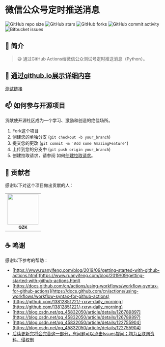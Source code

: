 # 微信公众号定时推送消息

![GitHub repo size](https://img.shields.io/github/repo-size/AwangYe/the_milky_way?style=for-the-badge)
![GitHub stars](https://img.shields.io/github/stars/AwangYe/the_milky_way?style=for-the-badge)
![GitHub forks](https://img.shields.io/github/forks/AwangYe/the_milky_way?style=for-the-badge)
![GitHub commit activity](https://img.shields.io/github/commit-activity/m/AwangYe/the_milky_way?style=for-the-badge)
![Bitbucket  issues](https://img.shields.io/github/issues-closed/AwangYe/the_milky_way?style=for-the-badge)

## 📒 简介

> :smiley: 通过GitHub Actions给微信公众测试号定时推送消息（Python）。

## 🤝 [通过github.io展示详细内容](https://github.com/AwangYe/AwangYe.github.io)

[测试链接](https://awangye.github.io/?title=%E6%B5%8B%E8%AF%95%E6%A0%87%E9%A2%98&date=2023-04-24%2003%3A01%3A50.243834&cont=%E6%B5%8B%E8%AF%95%E5%86%85%E5%AE%B9%E6%B5%8B%E8%AF%95%E5%86%85%E5%AE%B9%E6%B5%8B%E8%AF%95%E5%86%85%E5%AE%B9%E6%B5%8B%E8%AF%95%E5%86%85%E5%AE%B9%E6%B5%8B%E8%AF%95%E5%86%85%E5%AE%B9%E6%B5%8B%E8%AF%95%E5%86%85%E5%AE%B9%E6%B5%8B%E8%AF%95%E5%86%85%E5%AE%B9%E6%B5%8B%E8%AF%95%E5%86%85%E5%AE%B9%E6%B5%8B%E8%AF%95%E5%86%85%E5%AE%B9%E6%B5%8B%E8%AF%95%E5%86%85%E5%AE%B9)

## 📫 如何参与开源项目

贡献使开源社区成为一个学习、激励和创造的绝佳场所。

1. Fork这个项目
2. 创建您的单独分支  (`git checkout -b your_branch`)
3. 提交您的更改 (`git commit -m 'Add some AmazingFeature'`)
4. 上传到您的分支中 (`git push origin your_branch`)
5. 创建拉取请求，请参阅 如何[创建拉取请求](https://help.github.com/en/github/collaborating-with-issues-and-pull-requests/creating-a-pull-request)。

## 🤝 贡献者

感谢以下对这个项目做出贡献的人：

<table>
  <tr>
    <td align="center">
      <a href="https://github.com/QInzhengk">
        <img src="https://avatars.githubusercontent.com/u/49054536?v=4" width="100px;"/><br>
        <sub>
          <b>QZK</b>
        </sub>
      </a>
    </td>
  </tr>
</table>

## ☕  鸣谢

感谢以下参考的帮助：

- [https://www.ruanyifeng.com/blog/2019/09/getting-started-with-github-actions.html](https://www.ruanyifeng.com/blog/2019/09/getting-started-with-github-actions.html)
- [https://docs.github.com/cn/actions/using-workflows/workflow-syntax-for-github-actions](https://docs.github.com/cn/actions/using-workflows/workflow-syntax-for-github-actions)
- [https://github.com/13812851221/-rxrw-daily_morning](https://github.com/13812851221/-rxrw-daily_morning)
- [https://blog.csdn.net/qq_45832050/article/details/126789897](https://blog.csdn.net/qq_45832050/article/details/126789897)
- [https://blog.csdn.net/qq_45832050/article/details/122755904](https://blog.csdn.net/qq_45832050/article/details/122755904)
- [后续更新完将会完善这一部分，有问题可以点击Issues提问；均为互联网资料，侵权删]()
